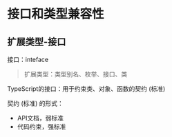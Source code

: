 # 接口和类型兼容性

## 扩展类型-接口

接口：inteface

> 扩展类型：类型别名、枚举、接口、类

TypeScript的接口：用于约束类、对象、函数的契约 (标准)

契约 (标准) 的形式：
- API文档，弱标准
- 代码约束，强标准